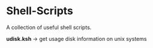 # Shell-Scripts
A collection of useful shell scripts.

**udisk.ksh**  ->  get usage disk information on unix systems
